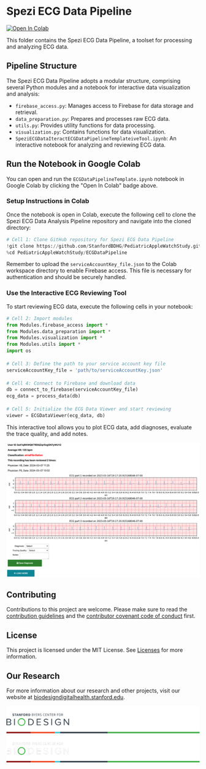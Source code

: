<!--

This source file is part of the Pediatric Apple Watch Study Application based on the Stanford Spezi Template Application project

SPDX-FileCopyrightText: 2024 Stanford University

SPDX-License-Identifier: MIT

-->

# Spezi ECG Data Pipeline

[![Open In Colab](https://colab.research.google.com/assets/colab-badge.svg)](https://colab.research.google.com/github/[YourGitHub]/SpeziECGDataAnalysisPipeline/blob/main/SpeziECGDataInteractiveTool.ipynbhttps://colab.research.google.com/github/StanfordBDHG/PediatricAppleWatchStudy/blob/main/ECGDataPipelineTemplate/ECGDataPipelineTemplate.ipynb)
<!-- [![Build Status](https://github.com/[YourGitHub]/SpeziECGDataAnalysisPipeline/actions/workflows/main.yml/badge.svg)](https://github.com/[YourGitHub]/SpeziECGDataAnalysisPipeline/actions/workflows/main.yml)
[![codecov](https://codecov.io/gh/[YourGitHub]/SpeziECGDataAnalysisPipeline/graph/badge.svg?token=[YourToken])](https://codecov.io/gh/[YourGitHub]/SpeziECGDataInteractiveTool.)
[![DOI](https://zenodo.org/badge/DOI/10.5281/zenodo.0000000.svg)](https://doi.org/10.5281/zenodo.0000000) -->


This folder contains the Spezi ECG Data Pipeline, a toolset for processing and analyzing ECG data. 

## Pipeline Structure

The Spezi ECG Data Pipeline adopts a modular structure, comprising several Python modules and a notebook for interactive data visualization and analysis:

- `firebase_access.py`: Manages access to Firebase for data storage and retrieval.
- `data_preparation.py`: Prepares and processes raw ECG data.
- `utils.py`: Provides utility functions for data processing.
- `visualization.py`: Contains functions for data visualization.
- `SpeziECGDataIteractECGDataPipelineTemplateiveTool.ipynb`: An interactive notebook for analyzing and reviewing ECG data.

## Run the Notebook in Google Colab

You can open and run the `ECGDataPipelineTemplate.ipynb` notebook in Google Colab by clicking the "Open In Colab" badge above.

### Setup Instructions in Colab

Once the notebook is open in Colab, execute the following cell to clone the Spezi ECG Data Analysis Pipeline repository and navigate into the cloned directory:

```python
# Cell 1: Clone GitHub repository for Spezi ECG Data Pipeline
!git clone https://github.com/StanfordBDHG/PediatricAppleWatchStudy.git
%cd PediatricAppleWatchStudy/ECGDataPipeline
```

Remember to upload the `serviceAccountKey_file.json` to the Colab workspace directory to enable Firebase access. This file is necessary for authentication and should be securely handled.

### Use the Interactive ECG Reviewing Tool

To start reviewing ECG data, execute the following cells in your notebook:

```python
# Cell 2: Import modules
from Modules.firebase_access import *
from Modules.data_preparation import *
from Modules.visualization import *
from Modules.utils import *
import os

# Cell 3: Define the path to your service account key file 
serviceAccountKey_file = 'path/to/serviceAccountKey.json'

# Cell 4: Connect to Firebase and download data
db = connect_to_firebase(serviceAccountKey_file)
ecg_data = process_data(db)

# Cell 5: Initialize the ECG Data Viewer and start reviewing
viewer = ECGDataViewer(ecg_data, db)
```

This interactive tool allows you to plot ECG data, add diagnoses, evaluate the trace quality, and add notes.

![ecg_data_interactive_tool_snapshot.png](Figures/ecg_data_interactive_tool_snapshot.png)

## Contributing

Contributions to this project are welcome. Please make sure to read the [contribution guidelines](https://github.com/StanfordSpezi/.github/blob/main/CONTRIBUTING.md) and the [contributor covenant code of conduct](https://github.com/StanfordSpezi/.github/blob/main/CODE_OF_CONDUCT.md) first.

## License

This project is licensed under the MIT License. See [Licenses](https://github.com/StanfordBDHG/PediatricAppleWatchStudy/tree/main/LICENSES) for more information.

## Our Research

For more information about our research and other projects, visit our website at [biodesigndigitalhealth.stanford.edu](https://biodesigndigitalhealth.stanford.edu/).

![Spezi Footer](https://raw.githubusercontent.com/StanfordSpezi/.github/main/assets/FooterLight.png#gh-light-mode-only)
![Spezi Footer](https://raw.githubusercontent.com/StanfordSpezi/.github/main/assets/FooterDark.png#gh-dark-mode-only)
